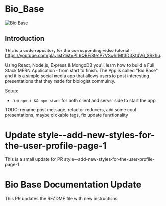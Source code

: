 # Bio_Base

![Bio Base](https://www.google.com/url?sa=i&url=https%3A%2F%2Fwww.facebook.com%2FBiology-293120434832769%2Fposts&psig=AOvVaw3gVk5g6wk2fiwKPZCLqWqx&ust=1625260226931000&source=images&cd=vfe&ved=0CAoQjRxqFwoTCNiR4q3kwvECFQAAAAAdAAAAABAP)

## Introduction

This is a code repository for the corresponding video tutorial - https://youtube.com/playlist?list=PL6QREj8te1P7VSwhrMf3D3Xt4V6_SRkhu.

Using React, Node.js, Express & MongoDB you'll learn how to build a Full Stack MERN Application - from start to finish. The App is called "Bio Base" and it is a simple social media app that allows users to post interesting presentations that they made for biologist commuinty.

Setup:

- run `npm i && npm start` for both client and server side to start the app

TODO: rename post message, refactor reducers, add some cool presentations, maybe clickable tags, fix update functionality
# Update style--add-new-styles-for-the-user-profile-page-1
This is a small update for PR style--add-new-styles-for-the-user-profile-page-1.
# Bio Base Documentation Update
This PR updates the README file with new instructions.

